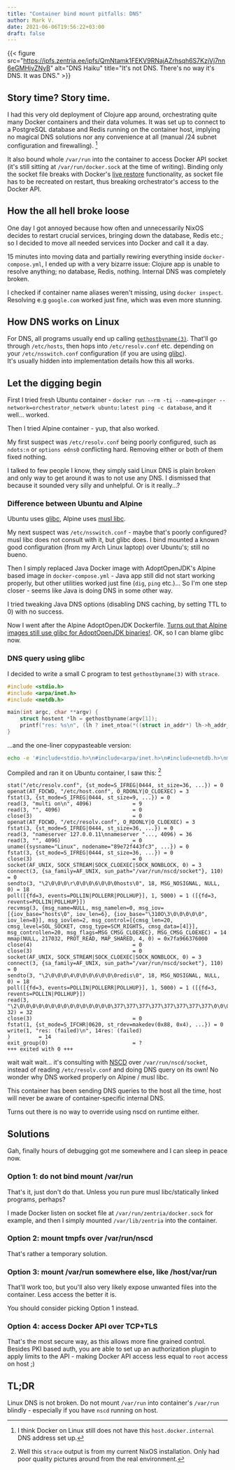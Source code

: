```yaml
---
title: "Container bind mount pitfalls: DNS"
author: Mark V.
date: 2021-06-06T19:56:22+03:00
draft: false
---
```


{{< figure src="https://ipfs.zentria.ee/ipfs/QmNtamk1FEKV9RNajAZrhsqh6S7KzjVj7nn6eGMHjvZNyB" alt="DNS Haiku" title="It's not DNS. There's no way it's DNS. It was DNS." >}}

## Story time? Story time.

I had this very old deployment of Clojure app around, orchestrating quite many Docker containers and their data volumes. It was set up to connect
to a PostgreSQL database and Redis running on the container host, implying no magical DNS solutions nor any convenience at all
(manual /24 subnet configuration and firewalling). [^1]

It also bound whole `/var/run` into the container to access Docker API socket (it's still sitting at `/var/run/docker.sock` at the time of writing).
Binding only the socket file breaks with Docker's [live restore](https://docs.docker.com/config/containers/live-restore/) functionality, as socket file has to be recreated on restart, thus breaking orchestrator's access to the Docker API.

## How the all hell broke loose

One day I got annoyed because how often and unnecessarily NixOS decides to restart crucial services, bringing down the database, Redis etc.; so I
decided to move all needed services into Docker and call it a day.

15 minutes into moving data and partially rewiring everything inside `docker-compose.yml`, I ended up with a very bizarre issue:
Clojure app is unable to resolve anything; no database, Redis, nothing. Internal DNS was completely broken.

I checked if container name aliases weren't missing, using `docker inspect`. Resolving e.g `google.com` worked just fine, which was even more stunning.

## How DNS works on Linux

For DNS, all programs usually end up calling [`gethostbyname(3)`](https://man7.org/linux/man-pages/man3/gethostbyname_r.3.html). That'll go through
`/etc/hosts`, then hops into `/etc/resolv.conf` etc. depending on your `/etc/nsswitch.conf` configuration (if you are using [glibc](https://www.gnu.org/software/libc/)).  
It's usually hidden into implementation details how this all works.

## Let the digging begin

First I tried fresh Ubuntu container - `docker run --rm -ti --name=pinger --network=orchestrator_network ubuntu:latest ping -c database`, and it well...
worked.

Then I tried Alpine container - yup, that also worked.

My first suspect was `/etc/resolv.conf` being poorly configured, such as `ndots:n` or `options edns0` conflicting hard. Removing either or both of them fixed
nothing.

I talked to few people I know, they simply said Linux DNS is plain broken and only way to get around it was to not use any DNS. I dismissed that because
it sounded very silly and unhelpful. Or is it really...?

### Difference between Ubuntu and Alpine

Ubuntu uses [glibc](https://www.gnu.org/software/libc/), Alpine uses [musl libc](https://musl.libc.org/). 

My next suspect was `/etc/nsswitch.conf` - maybe that's poorly configured? musl libc does not consult with it, but glibc does.
I bind mounted a known good configuration (from my Arch Linux laptop) over Ubuntu's; still no bueno.

Then I simply replaced Java Docker image with AdoptOpenJDK's Alpine based image in `docker-compose.yml` - Java app still did not start working properly, but
other utilities worked just fine (`dig`, `ping` etc.)... So I'm one step closer - seems like Java is doing DNS in some other way.

I tried tweaking Java DNS options (disabling DNS caching, by setting TTL to 0) with no success.

Now I went after the Alpine AdoptOpenJDK Dockerfile. [Turns out that Alpine images still use glibc for AdoptOpenJDK binaries!](https://archive.is/O6S6Z).
OK, so I can blame glibc now.

### DNS query using glibc

I decided to write a small C program to test `gethostbyname(3)` with `strace`.

```c
#include <stdio.h>
#include <arpa/inet.h>
#include <netdb.h>

main(int argc, char **argv) {
    struct hostent *lh = gethostbyname(argv[1]);
    printf("res: %s\n", (lh ? inet_ntoa(*((struct in_addr*) lh->h_addr_list[0])) : "(failed)"));
}
```

...and the one-liner copypasteable version:

```bash
echo -e '#include<stdio.h>\n#include<arpa/inet.h>\n#include<netdb.h>\nmain(int argc,char **argv){struct hostent *lh=gethostbyname(argv[1]); printf("res: %s\\n",(lh?inet_ntoa(*((struct in_addr*)lh->h_addr_list[0])):"(failed)"));}' | gcc -x c - -o /dns
```

Compiled and ran it on Ubuntu container, I saw this: [^2]

```strace
stat("/etc/resolv.conf", {st_mode=S_IFREG|0444, st_size=36, ...}) = 0
openat(AT_FDCWD, "/etc/host.conf", O_RDONLY|O_CLOEXEC) = 3
fstat(3, {st_mode=S_IFREG|0444, st_size=9, ...}) = 0
read(3, "multi on\n", 4096)             = 9
read(3, "", 4096)                       = 0
close(3)                                = 0
openat(AT_FDCWD, "/etc/resolv.conf", O_RDONLY|O_CLOEXEC) = 3
fstat(3, {st_mode=S_IFREG|0444, st_size=36, ...}) = 0
read(3, "nameserver 127.0.0.11\nnameserver "..., 4096) = 36
read(3, "", 4096)                       = 0
uname({sysname="Linux", nodename="89e72f443fc3", ...}) = 0
fstat(3, {st_mode=S_IFREG|0444, st_size=36, ...}) = 0
close(3)                                = 0
socket(AF_UNIX, SOCK_STREAM|SOCK_CLOEXEC|SOCK_NONBLOCK, 0) = 3
connect(3, {sa_family=AF_UNIX, sun_path="/var/run/nscd/socket"}, 110) = 0
sendto(3, "\2\0\0\0\r\0\0\0\6\0\0\0hosts\0", 18, MSG_NOSIGNAL, NULL, 0) = 18
poll([{fd=3, events=POLLIN|POLLERR|POLLHUP}], 1, 5000) = 1 ([{fd=3, revents=POLLIN|POLLHUP}])
recvmsg(3, {msg_name=NULL, msg_namelen=0, msg_iov=[{iov_base="hosts\0", iov_len=6}, {iov_base="\310O\3\0\0\0\0\0", iov_len=8}], msg_iovlen=2, msg_control=[{cmsg_len=20, cmsg_level=SOL_SOCKET, cmsg_type=SCM_RIGHTS, cmsg_data=[4]}], msg_controllen=20, msg_flags=MSG_CMSG_CLOEXEC}, MSG_CMSG_CLOEXEC) = 14
mmap(NULL, 217032, PROT_READ, MAP_SHARED, 4, 0) = 0x7fa966376000
close(4)                                = 0
close(3)                                = 0
socket(AF_UNIX, SOCK_STREAM|SOCK_CLOEXEC|SOCK_NONBLOCK, 0) = 3
connect(3, {sa_family=AF_UNIX, sun_path="/var/run/nscd/socket"}, 110) = 0
sendto(3, "\2\0\0\0\4\0\0\0\6\0\0\0redis\0", 18, MSG_NOSIGNAL, NULL, 0) = 18
poll([{fd=3, events=POLLIN|POLLERR|POLLHUP}], 1, 5000) = 1 ([{fd=3, revents=POLLIN|POLLHUP}])
read(3, "\2\0\0\0\0\0\0\0\0\0\0\0\0\0\0\0\377\377\377\377\377\377\377\377\0\0\0\0\1\0\0\0", 32) = 32
close(3)                                = 0
fstat(1, {st_mode=S_IFCHR|0620, st_rdev=makedev(0x88, 0x4), ...}) = 0
write(1, "res: (failed)\n", 14res: (failed)
)         = 14
exit_group(0)                           = ?
+++ exited with 0 +++
```

wait wait wait... it's consulting with [NSCD](https://linux.die.net/man/8/nscd) over `/var/run/nscd/socket`, instead of reading `/etc/resolv.conf` and doing DNS query on its own! No wonder why DNS worked properly on Alpine / musl libc.

This container has been sending DNS queries to the host all the time, host will never be aware of container-specific internal DNS.

Turns out there is no way to override using nscd on runtime either.

## Solutions

Gah, finally hours of debugging got me somewhere and I can sleep in peace now.

### Option 1: do not bind mount /var/run

That's it, just don't do that. Unless you run pure musl libc/statically linked programs, perhaps?

I made Docker listen on socket file at `/var/run/zentria/docker.sock` for example, and then I simply mounted
`/var/lib/zentria` into the container.

### Option 2: mount tmpfs over /var/run/nscd

That's rather a temporary solution.

### Option 3: mount /var/run somewhere else, like /host/var/run

That'll work too, but you'll also very likely expose unwanted files into the container. Less access the better it is.

You should consider picking Option 1 instead.

### Option 4: access Docker API over TCP+TLS

That's the most secure way, as this allows more fine grained control. Besides PKI based auth, you are able
to set up an authorization plugin to apply limits to the API - making Docker API access less equal to `root` access on host ;)

## TL;DR

Linux DNS is not broken. Do not mount `/var/run` into container's `/var/run` blindly - especially if you have `nscd` running on host.

[^1]: I think Docker on Linux still does not have this `host.docker.internal` DNS address set up.
[^2]: Well this `strace` output is from my current NixOS installation. Only had poor quality pictures around from the real environment.
